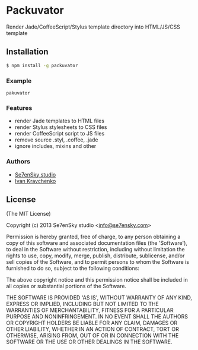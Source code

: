 # Packuvator

 Render Jade/CoffeeScript/Stylus template directory into HTML/JS/CSS template

## Installation

```bash
$ npm install -g packuvator
```

### Example

```
pakuvator
```

### Features

 - render Jade templates to HTML files
 - render Stylus stylesheets to CSS files
 - render CoffeeScript script to JS files
 - remove source .styl, .coffee, .jade
 - ignore includes, mixins and other 

### Authors

  - [Se7enSky studio](http://www.se7ensky.com/)
  - [Ivan Kravchenko](http://github.com/krava)

## License 

(The MIT License)

Copyright (c) 2013 Se7enSky studio &lt;info@se7ensky.com&gt;

Permission is hereby granted, free of charge, to any person obtaining
a copy of this software and associated documentation files (the
'Software'), to deal in the Software without restriction, including
without limitation the rights to use, copy, modify, merge, publish,
distribute, sublicense, and/or sell copies of the Software, and to
permit persons to whom the Software is furnished to do so, subject to
the following conditions:

The above copyright notice and this permission notice shall be
included in all copies or substantial portions of the Software.

THE SOFTWARE IS PROVIDED 'AS IS', WITHOUT WARRANTY OF ANY KIND,
EXPRESS OR IMPLIED, INCLUDING BUT NOT LIMITED TO THE WARRANTIES OF
MERCHANTABILITY, FITNESS FOR A PARTICULAR PURPOSE AND NONINFRINGEMENT.
IN NO EVENT SHALL THE AUTHORS OR COPYRIGHT HOLDERS BE LIABLE FOR ANY
CLAIM, DAMAGES OR OTHER LIABILITY, WHETHER IN AN ACTION OF CONTRACT,
TORT OR OTHERWISE, ARISING FROM, OUT OF OR IN CONNECTION WITH THE
SOFTWARE OR THE USE OR OTHER DEALINGS IN THE SOFTWARE.
